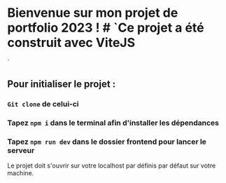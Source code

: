 # Bienvenue sur mon projet de portfolio 2023 ! # `Ce projet a été construit avec ViteJS
`

## Pour initialiser le projet :

### `Git clone` de celui-ci
### Tapez `npm i` dans le terminal afin d'installer les dépendances
### Tapez `npm run dev` dans le dossier frontend pour lancer le serveur 
Le projet doit s'ouvrir sur votre localhost par définis par défaut sur votre machine.

